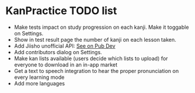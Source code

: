 # KanPractice TODO list

- Make tests impact on study progression on each kanji. Make it toggable on Settings.
- Show in test result page the number of kanji on each lesson taken.
- Add Jiisho unofficial API: [See on Pub Dev](https://pub.dev/packages/unofficial_jisho_api)
- Add contributors dialog on Settings.
- Make kan lists available (users decide which lists to upload) for everyone to download in an in-app market  
- Get a text to speech integration to hear the proper pronunciation on every learning mode
- Add more languages
